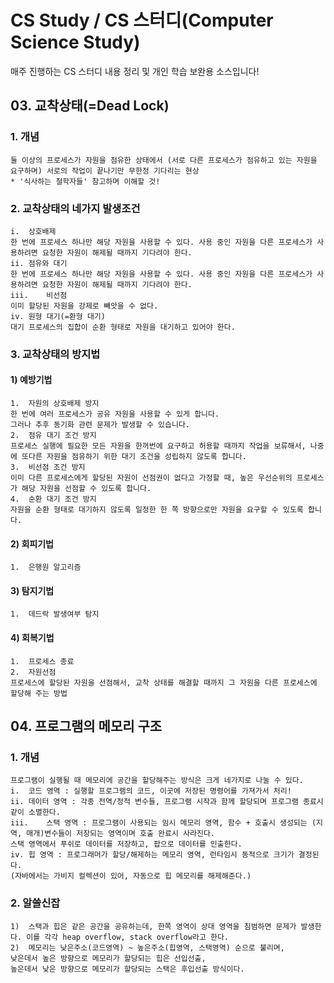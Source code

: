 # CS Study / CS 스터디(Computer Science Study)

매주 진행하는 CS 스터디 내용 정리 및 개인 학습 보완용 소스입니다!


## 03. 교착상태(=Dead Lock)

### 1. 개념
```
둘 이상의 프로세스가 자원을 점유한 상태에서 (서로 다른 프로세스가 점유하고 있는 자원을 요구하며) 서로의 작업이 끝나기만 무한정 기다리는 현상
* '식사하는 철학자들' 참고하며 이해할 것!
```

### 2. 교착상태의 네가지 발생조건
```
i.	상호배제
한 번에 프로세스 하나만 해당 자원을 사용할 수 있다. 사용 중인 자원을 다른 프로세스가 사용하려면 요청한 자원이 해제될 때까지 기다려야 한다.
ii.	점유와 대기
한 번에 프로세스 하나만 해당 자원을 사용할 수 있다. 사용 중인 자원을 다른 프로세스가 사용하려면 요청한 자원이 해제될 때까지 기다려야 한다.
iii.	비선점
이미 할당된 자원을 강제로 빼앗을 수 없다.
iv.	원형 대기(=환형 대기)
대기 프로세스의 집합이 순환 형태로 자원을 대기하고 있어야 한다.
```

### 3. 교착상태의 방지법

#### 1) 예방기법
```
1.	자원의 상호배제 방지
한 번에 여러 프로세스가 공유 자원을 사용할 수 있게 합니다.
그러나 추후 동기화 관련 문제가 발생할 수 있습니다.
2.	점유 대기 조건 방지
프로세스 실행에 필요한 모든 자원을 한꺼번에 요구하고 허용할 때까지 작업을 보류해서, 나중에 또다른 자원을 점유하기 위한 대기 조건을 성립하지 않도록 합니다.
3.	비선점 조건 방지
이미 다른 프로세스에게 할당된 자원이 선점권이 없다고 가정할 때, 높은 우선순위의 프로세스가 해당 자원을 선점할 수 있도록 합니다.
4.	순환 대기 조건 방지
자원을 순환 형태로 대기하지 않도록 일정한 한 쪽 방향으로만 자원을 요구할 수 있도록 합니다.
```
#### 2) 회피기법
```
1.	은행원 알고리즘

```
#### 3) 탐지기법
```
1.  데드락 발생여부 탐지

```
#### 4) 회복기법
```
1.	프로세스 종료
2.	자원선점
프로세스에 할당된 자원을 선점해서, 교착 상태를 해결할 때까지 그 자원을 다른 프로세스에 할당해 주는 방법

```


## 04. 프로그램의 메모리 구조

### 1. 개념

```
프로그램이 실행될 때 메모리에 공간을 할당해주는 방식은 크게 네가지로 나눌 수 있다.
i.	코드 영역 : 실행할 프로그램의 코드, 이곳에 저장된 명령어를 가져가서 처리!
ii.	데이터 영역 : 각종 전역/정적 변수들, 프로그램 시작과 함께 할당되며 프로그램 종료시 같이 소멸한다.
iii.	스택 영역 : 프로그램이 사용되는 임시 메모리 영역, 함수 + 호출시 생성되는 (지역, 매개)변수들이 저장되는 영역이며 호출 완료시 사라진다.
스택 영역에서 푸쉬로 데이터를 저장하고, 팝으로 데이터를 인출한다.
iv.	힙 영역 : 프로그래머가 할당/해제하는 메모리 영역, 런타임시 동적으로 크기가 결정된다.
(자바에서는 가비지 컬렉션이 있어, 자동으로 힙 메모리를 해제해준다.)
```

### 2. 알쓸신잡

```
1)  스택과 힙은 같은 공간을 공유하는데, 한쪽 영역이 상대 영역을 침범하면 문제가 발생한다. 이를 각각 heap overflow, stack overflow라고 한다.
2)  메모리는 낮은주소(코드영역) ~ 높은주소(힙영역, 스택영역) 순으로 불리며,
낮은데서 높은 방향으로 메모리가 할당되는 힙은 선입선출,
높은데서 낮은 방향으로 메모리가 할당되는 스택은 후입선출 방식이다.
```

